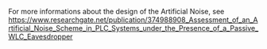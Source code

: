 For more informations about the design of the Artificial Noise, see https://www.researchgate.net/publication/374988908_Assessment_of_an_Artificial_Noise_Scheme_in_PLC_Systems_under_the_Presence_of_a_Passive_WLC_Eavesdropper

